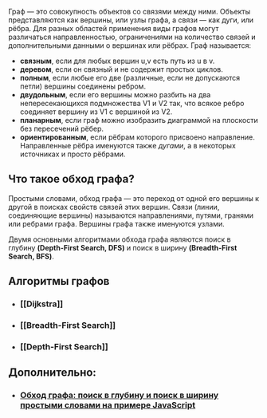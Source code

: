 Граф — это совокупность объектов со связями между ними. Объекты представляются как вершины, или узлы графа, а связи — как дуги, или рёбра. Для разных областей применения виды графов могут различаться направленностью, ограничениями на количество связей и дополнительными данными о вершинах или рёбрах. Граф называется:

- **связным**, если для любых вершин u,v есть путь из u в v.
- **деревом**, если он связный и не содержит простых циклов.
- **полным**, если любые его две (различные, если не допускаются петли) вершины соединены ребром.
- **двудольным**, если его вершины можно разбить на два непересекающихся подмножества V1 и V2 так, что всякое ребро соединяет вершину из V1 с вершиной из V2.
- **планарным**, если граф можно изобразить диаграммой на плоскости без пересечений рёбер.
- **ориентированным**, если рёбрам которого присвоено направление. Направленные рёбра именуются также _дугами_, а в некоторых источниках и просто рёбрами.

## Что такое обход графа?

Простыми словами, обход графа — это переход от одной его вершины к другой в поисках свойств связей этих вершин. Связи (линии, соединяющие вершины) называются направлениями, путями, гранями или ребрами графа. Вершины графа также именуются узлами.

Двумя основными алгоритмами обхода графа являются поиск в глубину **(Depth-First Search, DFS)** и поиск в ширину **(Breadth-First Search, BFS)**.

## Алгоритмы графов

- ### [[Dijkstra]]
- ### [[Breadth-First Search]]
- ### [[Depth-First Search]]

## Дополнительно:

- ### [Обход графа: поиск в глубину и поиск в ширину простыми словами на примере JavaScript](https://habr.com/ru/post/504374/)